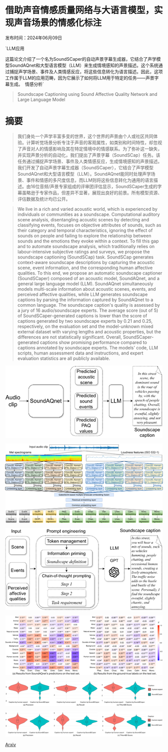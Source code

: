 # 借助声音情感质量网络与大语言模型，实现声音场景的情感化标注

发布时间：2024年06月09日

`LLM应用

这篇论文介绍了一个名为SoundSCaper的自动声景字幕生成器，它结合了声学模型SoundAQnet和大型语言模型（LLM）来生成情境感知的声景描述。这个系统通过捕捉声学场景、事件及人类情感反应，将这些信息转化为语言描述。因此，这项工作属于LLM的应用范畴，因为它展示了如何将LLM用于特定的任务——声景字幕生成。` `情感分析`

> Soundscape Captioning using Sound Affective Quality Network and Large Language Model

# 摘要

> 我们身处一个声学丰富多变的世界，这个世界的声景由个人或社区共同体验。计算听觉场景分析专注于声音的客观属性，如类别和时间特性，却忽视了声音对人的情感影响及其在特定情境中的情感联系。为了弥补这一缺失，并实现声景分析的自动化，我们提出了声景字幕（SoundSCap）任务。该任务通过捕捉声学场景、事件及人类情感反应，生成情境感知的声景描述。我们开发了自动声景字幕生成器（SoundSCaper），它结合了声学模型SoundAQnet和大型语言模型（LLM）。SoundAQnet能同时处理声学场景、事件和情感的多尺度信息，而LLM则将这些信息转化为通用的语言描述。由16位音频/声景专家组成的评审团评估显示，SoundSCaper生成的字幕虽略逊于专家作品，但差异不显著，展现出良好的前景。所有模型资源、评估数据及统计均已公开。

> We live in a rich and varied acoustic world, which is experienced by individuals or communities as a soundscape. Computational auditory scene analysis, disentangling acoustic scenes by detecting and classifying events, focuses on objective attributes of sounds, such as their category and temporal characteristics, ignoring the effect of sounds on people and failing to explore the relationship between sounds and the emotions they evoke within a context. To fill this gap and to automate soundscape analysis, which traditionally relies on labour-intensive subjective ratings and surveys, we propose the soundscape captioning (SoundSCap) task. SoundSCap generates context-aware soundscape descriptions by capturing the acoustic scene, event information, and the corresponding human affective qualities. To this end, we propose an automatic soundscape captioner (SoundSCaper) composed of an acoustic model, SoundAQnet, and a general large language model (LLM). SoundAQnet simultaneously models multi-scale information about acoustic scenes, events, and perceived affective qualities, while LLM generates soundscape captions by parsing the information captured by SoundAQnet to a common language. The soundscape caption's quality is assessed by a jury of 16 audio/soundscape experts. The average score (out of 5) of SoundSCaper-generated captions is lower than the score of captions generated by two soundscape experts by 0.21 and 0.25, respectively, on the evaluation set and the model-unknown mixed external dataset with varying lengths and acoustic properties, but the differences are not statistically significant. Overall, SoundSCaper-generated captions show promising performance compared to captions annotated by soundscape experts. The models' code, LLM scripts, human assessment data and instructions, and expert evaluation statistics are all publicly available.

![借助声音情感质量网络与大语言模型，实现声音场景的情感化标注](../../../paper_images/2406.05914/x1.png)

![借助声音情感质量网络与大语言模型，实现声音场景的情感化标注](../../../paper_images/2406.05914/x2.png)

![借助声音情感质量网络与大语言模型，实现声音场景的情感化标注](../../../paper_images/2406.05914/x3.png)

![借助声音情感质量网络与大语言模型，实现声音场景的情感化标注](../../../paper_images/2406.05914/x4.png)

![借助声音情感质量网络与大语言模型，实现声音场景的情感化标注](../../../paper_images/2406.05914/x5.png)

![借助声音情感质量网络与大语言模型，实现声音场景的情感化标注](../../../paper_images/2406.05914/x6.png)

[Arxiv](https://arxiv.org/abs/2406.05914)